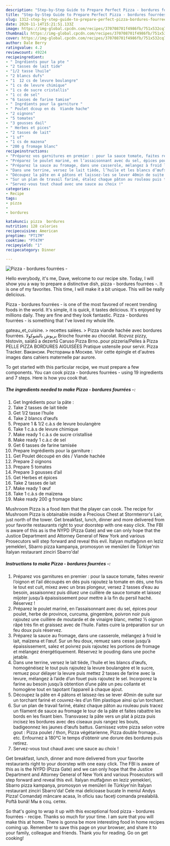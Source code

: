 ```yaml
---
description: "Step-by-Step Guide to Prepare Perfect Pizza - bordures fourrées -"
title: "Step-by-Step Guide to Prepare Perfect Pizza - bordures fourrées -"
slug: 1312-step-by-step-guide-to-prepare-perfect-pizza-bordures-fourrees
date: 2020-11-14T15:21:51.133Z
image: https://img-global.cpcdn.com/recipes/370708701f4986fb/751x532cq70/pizza-bordures-fourrees-photo-principale-de-la-recette.jpg
thumbnail: https://img-global.cpcdn.com/recipes/370708701f4986fb/751x532cq70/pizza-bordures-fourrees-photo-principale-de-la-recette.jpg
cover: https://img-global.cpcdn.com/recipes/370708701f4986fb/751x532cq70/pizza-bordures-fourrees-photo-principale-de-la-recette.jpg
author: Dale Berry
ratingvalue: 4.2
reviewcount: 49224
recipeingredient:
- " Ingrdients pour la pte "
- "2 tasses de lait tide"
- "1/2 tasse lhuile"
- "2 blancs dufs"
- "1  12 cs de levure boulangre"
- "1 cs de levure chimique"
- "1 cs de sucre cristallis"
- "1 cc de sel"
- "6 tasses de farine tamise"
- " Ingrdients pour la garniture "
- " Poulet dcoup en ds  Viande hache"
- "2 oignons"
- "5 tomates"
- "3 gousses dail"
- " Herbes et pices"
- "2 tasses de lait"
- "1 uf"
- "1 cs de mazena"
- "200 g fromage blanc"
recipeinstructions:
- "Préparez vos garnitures en premier : pour la sauce tomate, faites revenir l’oignon et l’ail découpés en dés puis rajoutez la tomate en dés, une fois le tout est cuit, mixez avec un bras plongeur, versez 2 tasses d’eau au besoin, assaisonnez puis diluez une cuillère de sauce tomate et laissez mijoter jusqu’à épaississement pour mettre à la fin du persil haché. Réservez !"
- "Préparez le poulet mariné, en l’assaisonnant avec du sel, épices pour poulet, herbe de province, curcuma, gingembre, poivron noir puis rajoutez une cuillère de moutarde et de vinaigre blanc, mettez ½ oignon râpé très fin et graissez avec de l’huile. Faites cuire la préparation sur un feu doux puis réservez."
- "Préparez la sauce au fromage, dans une casserole, mélangez à froid le lait, maïzena et l’œuf. Sur un feu doux, remuez sans cesse jusqu’à épaississement, salez et poivrez puis rajoutez les portions de fromage et mélangez énergétiquement. Réservez le pouding dans une poche jetable."
- "Dans une terrine, versez le lait tiède, l’huile et les blancs d’œufs, homogénéisez le tout puis rajoutez la levure boulangère et le sucre, remuez pour délayer la levure puis mettez 2 tasses de farine avec la levure, mélangez à l’aide d’un fouet puis rajoutez le sel. Incorporez la farine au besoin jusqu’à obtention d’une pâte un peu collante et homogène tout en tapotant l’appareil à chaque ajout."
- "Découpez la pâte en 4 pâtons et laissez-les se lever 40min de suite sur un torchant fariné et couvrez-les d’un film plastique ainsi qu’un torchant."
- "Sur un plan de travail fariné, étalez chaque pâton au rouleau puis tracez un filament de sauce au fromage le tour de la pâte et faites rabattre les bords en les fixant bien. Transvasez la pâte vers un plat à pizza puis incisez les bordures avec des ciseaux puis rangez les bouts, badigeonnez les jaunes d’œufs battus. Garnissez votre pizza selon votre gout : Pizza poulet / thon, Pizza végétarienne, Pizza double fromage…etc. Enfournez à 180°C le temps d’obtenir une dorure des bordures puis retirez."
- "Servez-vous tout chaud avec une sauce au choix !"
categories:
- Recipe
tags:
- pizza
- 
- bordures

katakunci: pizza  bordures 
nutrition: 128 calories
recipecuisine: American
preptime: "PT17M"
cooktime: "PT47M"
recipeyield: "1"
recipecategory: Dinner

---
```



![Pizza - bordures fourrées -](https://img-global.cpcdn.com/recipes/370708701f4986fb/751x532cq70/pizza-bordures-fourrees-photo-principale-de-la-recette.jpg)

Hello everybody, it's me, Dave, welcome to our recipe site. Today, I will show you a way to prepare a distinctive dish, pizza - bordures fourrées -. It is one of my favorites. This time, I will make it a bit unique. This will be really delicious.

Pizza - bordures fourrées - is one of the most favored of recent trending foods in the world. It's simple, it is quick, it tastes delicious. It's enjoyed by millions daily. They are fine and they look fantastic. Pizza - bordures fourrées - is something that I've loved my whole life.

gateau_et_cuisine. &gt; recettes salées. &gt; Pizza viande hachée avec bordures fourrées. بريوش بالشوكولا Brioche fourrée au chocolat. Rozvoz pizzy, těstovin, salátů a dezertů Caruso Pizza Brno..pour pizzeria/Pelles à Pizza PELLE PIZZA BORDURES AIGUISÉES Pratique ustensile pour servir. Pizza Tracker. Вакансии. Рестораны в Москве. Voir cette épingle et d&#39;autres images dans cahiers maternelle par aurore.


To get started with this particular recipe, we must prepare a few components. You can cook pizza - bordures fourrées - using 19 ingredients and 7 steps. Here is how you cook that.

<!--inarticleads1-->

##### The ingredients needed to make Pizza - bordures fourrées -:

1. Get  Ingrédients pour la pâte :
1. Take 2 tasses de lait tiède
1. Get 1/2 tasse l’huile
1. Take 2 blancs d’œufs
1. Prepare 1 &amp; 1/2 c.à.s de levure boulangère
1. Take 1 c.à.s de levure chimique
1. Make ready 1 c.à.s de sucre cristallisé
1. Make ready 1 c.à.c de sel
1. Get 6 tasses de farine tamisée
1. Prepare  Ingrédients pour la garniture :
1. Get  Poulet découpé en dés / Viande hachée
1. Prepare 2 oignons
1. Prepare 5 tomates
1. Prepare 3 gousses d’ail
1. Get  Herbes et épices
1. Take 2 tasses de lait
1. Make ready 1 œuf
1. Take 1 c.à.s de maïzena
1. Make ready 200 g fromage blanc


Mushroom Pizza is a food item that the player can cook. The recipe for Mushroom Pizza is obtainable inside a Precious Chest at Stormterror&#39;s Lair, just north of the tower. Get breakfast, lunch, dinner and more delivered from your favorite restaurants right to your doorstep with one easy click. The FBI is aware of this as is the NYPD (Pizza Gate) and we can only hope that the Justice Department and Attorney General of New York and various Prosecutors will step forward and reveal this evil. İtalyan mutfağının en leziz yemekleri, Sbarro pizza kampanya, promosyon ve menüleri ile Türkiye&#39;nin İtalyan restaurant zinciri Sbarro&#39;da! 

<!--inarticleads2-->

##### Instructions to make Pizza - bordures fourrées -:

1. Préparez vos garnitures en premier : pour la sauce tomate, faites revenir l’oignon et l’ail découpés en dés puis rajoutez la tomate en dés, une fois le tout est cuit, mixez avec un bras plongeur, versez 2 tasses d’eau au besoin, assaisonnez puis diluez une cuillère de sauce tomate et laissez mijoter jusqu’à épaississement pour mettre à la fin du persil haché. Réservez !
1. Préparez le poulet mariné, en l’assaisonnant avec du sel, épices pour poulet, herbe de province, curcuma, gingembre, poivron noir puis rajoutez une cuillère de moutarde et de vinaigre blanc, mettez ½ oignon râpé très fin et graissez avec de l’huile. Faites cuire la préparation sur un feu doux puis réservez.
1. Préparez la sauce au fromage, dans une casserole, mélangez à froid le lait, maïzena et l’œuf. Sur un feu doux, remuez sans cesse jusqu’à épaississement, salez et poivrez puis rajoutez les portions de fromage et mélangez énergétiquement. Réservez le pouding dans une poche jetable.
1. Dans une terrine, versez le lait tiède, l’huile et les blancs d’œufs, homogénéisez le tout puis rajoutez la levure boulangère et le sucre, remuez pour délayer la levure puis mettez 2 tasses de farine avec la levure, mélangez à l’aide d’un fouet puis rajoutez le sel. Incorporez la farine au besoin jusqu’à obtention d’une pâte un peu collante et homogène tout en tapotant l’appareil à chaque ajout.
1. Découpez la pâte en 4 pâtons et laissez-les se lever 40min de suite sur un torchant fariné et couvrez-les d’un film plastique ainsi qu’un torchant.
1. Sur un plan de travail fariné, étalez chaque pâton au rouleau puis tracez un filament de sauce au fromage le tour de la pâte et faites rabattre les bords en les fixant bien. Transvasez la pâte vers un plat à pizza puis incisez les bordures avec des ciseaux puis rangez les bouts, badigeonnez les jaunes d’œufs battus. Garnissez votre pizza selon votre gout : Pizza poulet / thon, Pizza végétarienne, Pizza double fromage…etc. Enfournez à 180°C le temps d’obtenir une dorure des bordures puis retirez.
1. Servez-vous tout chaud avec une sauce au choix !


Get breakfast, lunch, dinner and more delivered from your favorite restaurants right to your doorstep with one easy click. The FBI is aware of this as is the NYPD (Pizza Gate) and we can only hope that the Justice Department and Attorney General of New York and various Prosecutors will step forward and reveal this evil. İtalyan mutfağının en leziz yemekleri, Sbarro pizza kampanya, promosyon ve menüleri ile Türkiye&#39;nin İtalyan restaurant zinciri Sbarro&#39;da! Cele mai delicioase bucate în meniul Andys Pizza! Comandaţi mâncare acasa, în oficiu sau faceţi comanda prealabilă. Poftă bună! Мы в соц. сетях. 

So that's going to wrap it up with this exceptional food pizza - bordures fourrées - recipe. Thanks so much for your time. I am sure that you will make this at home. There is gonna be more interesting food in home recipes coming up. Remember to save this page on your browser, and share it to your family, colleague and friends. Thank you for reading. Go on get cooking!
